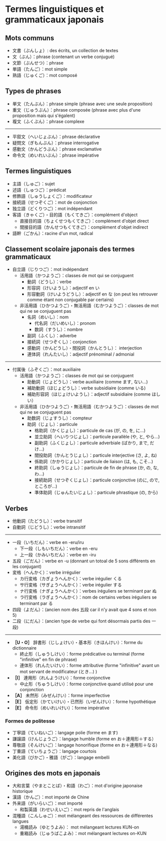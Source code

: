 <!-- TITLE: Termes Grammaticaux -->
<!-- SUBTITLE: A quick summary of Termes Grammaticaux -->


# Termes linguistiques et grammaticaux japonais
## Mots communs
* 文書（ぶんしょ）: des écrits, un collection de textes
* 文（ぶん）：phrase (contenant un verbe conjugué)
* 文節（ぶんせつ）：phrase
* 単語（たんご）：mot simple
* 熟語（じゅくご）：mot composé

## Types de phrases
* 単文（たんぶん）：phrase simple (phrase avec une seule proposition)
* 重文（じゅうぶん）：phrase composée (phrase avec plus d'une proposition mais qui s'égalent)
* 複文（ふくぶん）：phrase complexe  
***
* 平叙文（へいじょぶん）：phrase déclarative
* 疑問文（ぎもんぶん）：phrase interrogative
* 感動文（かんどうぶん）：phrase exclamative
* 命令文（めいれいぶん）：phrase impérative

## Termes linguistiques
* 主語（しゅご）：sujet
* 述語（しゅつご）：prédicat
* 修飾語（しゅうしょくご）：modificateur
* 接続語（せつぞくご）：mot de conjonction
* 独立語（どくりつご）：mot indépendant
* 客語（きゃくご）・目的語（もくてきご）：complément d'object
	* 直接目的語（ちょくせつもくてきご）：complément d'objet direct
	* 間接目的語（かんせつもくてきご）：complément d'objet indirect
* 語幹（ごかん）：racine d'un mot, radical

## Classement scolaire japonais des termes grammaticaux
* 自立語（じりつご）：mot indépendant
	* 活用語（かつようご）：classes de mot qui se conjuguent
		* 動詞（どうし）：verbe
		* 形容詞（けいようし）：adjectif en い
		* 形容動詞（けいようどうし）：adjectif en な (on peut les retrouver comme étant non conjugable par certains)
	* 非活用語（ひかつようご）・無活用語（むかつようご）：classes de mot qui ne se conjuguent pas
		* 名詞（めいし）：nom
			* 代名詞（だいめいし）：pronom
			* 数詞（すうし）：nombre
		* 副詞（ふくし）：adverbe
		* 接続詞（せつぞくし）：conjonction
		* 感動詞（かんどうし）・間投詞（かんとうし）： interjection
		* 連体詞（れんたいし）：adjectif prénominal / admonial
***
* 付属後（ふぞくご）：mot auxiliaire
	* 活用語（かつようご）：classes de mot qui se conjuguent
		* 助動詞（じょどうし）：verbe auxiliaire (comme ます, ない...)
		* 補助動詞（ほじょどうし）：verbe subsidiaire (comme いる)
		* 補助形容詞（ほじょけいようし）：adjectif subsidiaire (comme ほしい）
	* 非活用語（ひかつようご）・無活用語（むかつようご）：classes de mot qui ne se conjuguent pas
		* 助数詞（じょすうし）：compteur
		* 助詞（じょし）：particule
			* 格助詞（かくじょし）：particule de cas (が, の, を, に...)
			* 並立助詞（へいりつじょし）：particule parallèle (や, と, やら...)
			* 副助詞（ふくじょし）：particule adverbiale (ばかり, まで, だけ...)
			* 間投助詞（かんとうじょし）：particule interjective (さ, よ, ね)
			* 係助詞（かかりじょし）：particule de liaison (は, も, こそ...)
			* 終助詞（しゅうじょし）：particule de fin de phrase (か, の, な, わ...)
			* 接続助詞（せつぞくじょし）：particule conjonctive (のに, ので, ところが...)
			* 準体助詞（じゅんたいじょし）：particule phrastique (の, から)
	
## Verbes
* 他動詞（たどうし）：verbe transitif
* 自動詞（じどうし）：verbe intransitif
***
* 一段（いちだん）：verbe en -eru/iru
	* 下一段（しもいちだん）：verbe en -eru
	* 上一段（かみいちだん）：verbe en -iru
* 五段（ごだん）：verbe en -u (donnant un totoal de 5 sons différents en les conjugant) 
*  変格（へんかく）：verbe irrégulier
	* カ行変格（カぎょうへんかく）：verbe irégulier くる
	* サ行変格（サぎょうへんかく）：verbe irégulier する
	* ナ行変格（ナぎょうへんかく）：verbes iréguliers se terminant par ぬ 
	* ラ行変格（ラぎょうへんかく）：nom de certains verbes iréguliers se terminant par る
*  四段（よだん）：(ancien nom des 五段 car il n'y avait que 4 sons et non 5)
*  二段（にだん）：(ancien type de verbe qui font désormais partis des 一段)
***
* **［U・O］** 辞書形（じしょけい）・基本形（きほんけい）：forme du dictionnaire
	* 終止形（しゅうしけい）：forme prédicative ou terminal (forme "infinitive" en fin de phrase)
	* 連体形（れんたいけい）：forme attributive (forme "infinitive" avant un mot servant de modificateur (とき...) )
* **［I］** 連用形（れんようけい）：forme conjonctive
	* 中止形（ちゅうしけい）：forme conjonctive quand utilisé pour une conjonction
* **［A］** 未然形（みぜんけい）：forme imperfective
* **［E］** 仮定形（かていけい）・已然形（いぜんけい）：forme hypothétique
* **［E］** 命令形（めいれいけい）：forme impérative

### Formes de politesse
* 丁寧語（ていねいご）：langage polie (forme en ます)
* 謙譲語（けんじょうご）：langage humble (forme en お＋連用形＋する）
* 尊敬語（そんけいご）：langage honorifique (forme en お＋連用形＋なる)
* 丁重語（ていちょうご）：langage courtois
* 美化語（びかご）・雅語（がご）：langage embelli

## Origines des mots en japonais
* 大和言葉（やまとことば）・和語（わご）：mot d'origine japonaise historique
* 漢語（かんご）：mot importé de Chine
* 外来語（がいらいご）：mot importé
	* 和製英語（わせいえいご）：mot repris de l'anglais
* 混種語（こんしゅご）：mot mélangeant des ressources de différentes langues
	* 湯桶読み（ゆとうよみ）：  mot mélangeant lectures KUN-on
	* 重箱読み（じゅうばこよみ）：mot mélangeant lectures on-KUN